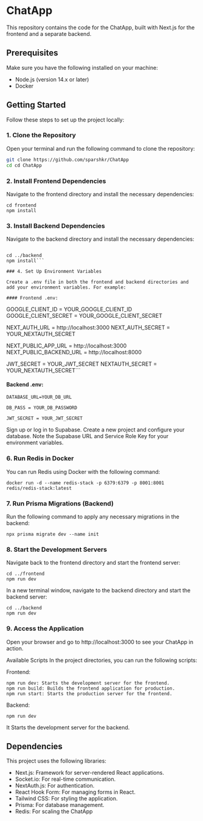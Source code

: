 # ChatApp

This repository contains the code for the ChatApp, built with Next.js for the frontend and a separate backend.

## Prerequisites

Make sure you have the following installed on your machine:

- Node.js (version 14.x or later)
- Docker

## Getting Started

Follow these steps to set up the project locally:

### 1. Clone the Repository

Open your terminal and run the following command to clone the repository:

```bash
git clone https://github.com/sparshkr/ChatApp
cd cd ChatApp
```

### 2. Install Frontend Dependencies

Navigate to the frontend directory and install the necessary dependencies:

```
cd frontend
npm install
```

### 3. Install Backend Dependencies

Navigate to the backend directory and install the necessary dependencies:

````

cd ../backend
npm install```

### 4. Set Up Environment Variables

Create a .env file in both the frontend and backend directories and add your environment variables. For example:

#### Frontend .env:

````

GOOGLE_CLIENT_ID = YOUR_GOOGLE_CLIENT_ID
GOOGLE_CLIENT_SECRET = YOUR_GOOGLE_CLIENT_SECRET

NEXT_AUTH_URL = http://localhost:3000
NEXT_AUTH_SECRET = YOUR_NEXTAUTH_SECRET

NEXT_PUBLIC_APP_URL = http://localhost:3000
NEXT_PUBLIC_BACKEND_URL = http://localhost:8000

JWT_SECRET = YOUR_JWT_SECRET
NEXTAUTH_SECRET = YOUR_NEXTAUTH_SECRET```

#### Backend .env:

```
DATABASE_URL=YOUR_DB_URL

DB_PASS = YOUR_DB_PASSWORD

JWT_SECRET = YOUR_JWT_SECRET
```

Sign up or log in to Supabase.
Create a new project and configure your database.
Note the Supabase URL and Service Role Key for your environment variables.

### 6. Run Redis in Docker

You can run Redis using Docker with the following command:

```
docker run -d --name redis-stack -p 6379:6379 -p 8001:8001 redis/redis-stack:latest
```

### 7. Run Prisma Migrations (Backend)

Run the following command to apply any necessary migrations in the backend:

```
npx prisma migrate dev --name init
```

### 8. Start the Development Servers

Navigate back to the frontend directory and start the frontend server:

```
cd ../frontend
npm run dev
```

In a new terminal window, navigate to the backend directory and start the backend server:

```
cd ../backend
npm run dev
```

### 9. Access the Application

Open your browser and go to http://localhost:3000 to see your ChatApp in action.

Available Scripts
In the project directories, you can run the following scripts:

Frontend:

```
npm run dev: Starts the development server for the frontend.
npm run build: Builds the frontend application for production.
npm run start: Starts the production server for the frontend.
```

Backend:

```
npm run dev
```

It Starts the development server for the backend.

## Dependencies

This project uses the following libraries:

- Next.js: Framework for server-rendered React applications.
- Socket.io: For real-time communication.
- NextAuth.js: For authentication.
- React Hook Form: For managing forms in React.
- Tailwind CSS: For styling the application.
- Prisma: For database management.
- Redis: For scaling the ChatApp
